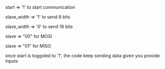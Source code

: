 start => '1' to start communication

slave_width => '1' to send 8 bits

slave_width => '0' to send 16 bits

slave => "00" for MOSI

slave => "01" for MISO

once start is toggoled to '1', the code keep sending data given you provide inputs

